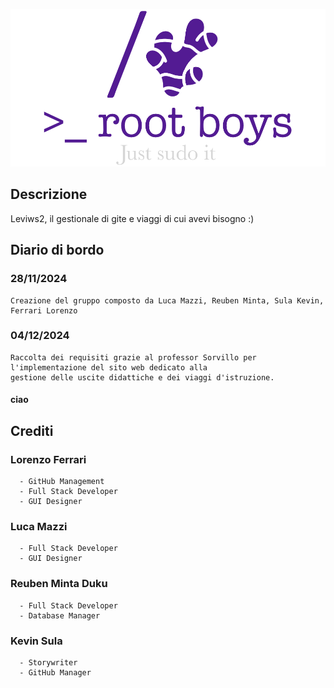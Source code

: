 ![Logo (Wh)](https://github.com/notDr3x/leviws-RootBoys/blob/main/LogoRootBoys.png)

## Descrizione
  Leviws2, il gestionale di gite e viaggi di cui avevi bisogno :)



## Diario di bordo
  ### 28/11/2024
    Creazione del gruppo composto da Luca Mazzi, Reuben Minta, Sula Kevin, Ferrari Lorenzo

  ### 04/12/2024
    Raccolta dei requisiti grazie al professor Sorvillo per l'implementazione del sito web dedicato alla 
    gestione delle uscite didattiche e dei viaggi d'istruzione.
  #### ciao


## Crediti
  ### Lorenzo Ferrari 
      - GitHub Management
      - Full Stack Developer
      - GUI Designer
  ### Luca Mazzi
      - Full Stack Developer
      - GUI Designer 
  ### Reuben Minta Duku
      - Full Stack Developer
      - Database Manager
  ### Kevin Sula
      - Storywriter
      - GitHub Manager
